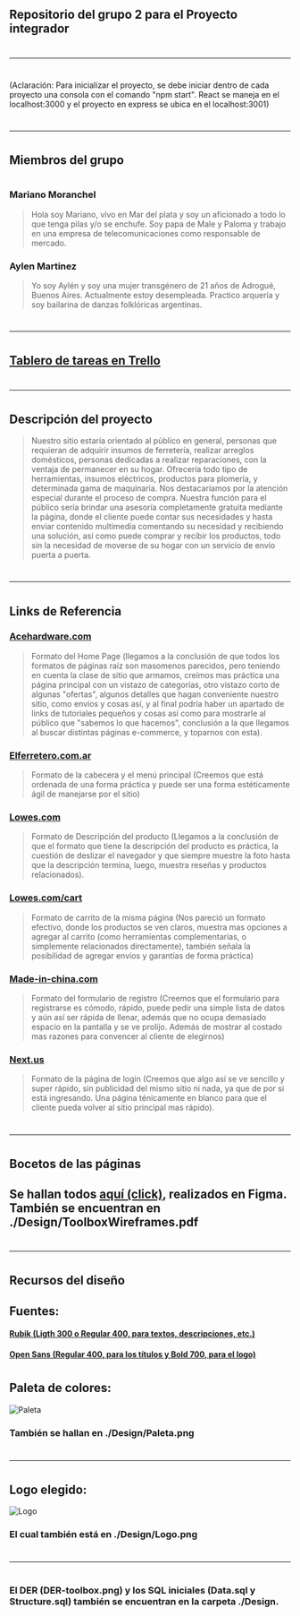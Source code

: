 ## Repositorio del grupo 2 para el Proyecto integrador

  #
  #
***  
  #
  (Aclaración: Para inicializar el proyecto, se debe iniciar dentro de cada proyecto una consola con el comando "npm start". React se maneja en el localhost:3000 y el proyecto en express se ubica en el localhost:3001)
  #
***
  #
  #
## Miembros del grupo
#

### Mariano Moranchel
> Hola soy Mariano, vivo en Mar del plata y soy un aficionado a todo lo que tenga pilas y/o se enchufe. Soy papa de Male y Paloma y trabajo en una empresa de telecomunicaciones como responsable de mercado.

### Aylen Martinez
> Yo soy Aylén y soy una mujer transgénero de 21 años de Adrogué, Buenos Aires. Actualmente estoy desempleada. Practico arquería y soy bailarina de danzas folklóricas argentinas.
#
#
***
#
#
## [Tablero de tareas en Trello]
#
#
***
#
#
## Descripción del proyecto
> Nuestro sitio estaría orientado al público en general, personas que requieran de adquirir insumos de ferretería, realizar arreglos domésticos, personas dedicadas a realizar reparaciones, con la ventaja de permanecer en su hogar. Ofrecería todo tipo de herramientas, insumos eléctricos, productos para plomería, y determinada gama de maquinaria. Nos destacaríamos por la atención especial durante el proceso de compra. Nuestra función para el público sería brindar una asesoría completamente gratuita mediante la página, donde el cliente puede contar sus necesidades y hasta enviar contenido multimedia comentando su necesidad y recibiendo una solución, así como puede comprar y recibir los productos, todo sin la necesidad de moverse de su hogar con un servicio de envío puerta a puerta.

#
#
***
#
#


## Links de Referencia
###  [Acehardware.com]
> Formato del Home Page (llegamos a la conclusión de que todos los formatos de páginas raíz son masomenos parecidos, pero teniendo en cuenta la clase de sitio que armamos, creímos mas práctica una página principal con un vistazo de categorías, otro vistazo corto de algunas "ofertas", algunos detalles que hagan conveniente nuestro sitio, como envíos y cosas así, y al final podría haber un apartado de links de tutoriales pequeños y cosas así como para mostrarle al público que "sabemos lo que hacemos", conclusión a la que llegamos al buscar distintas páginas e-commerce, y toparnos con esta).

### [Elferretero.com.ar]
> Formato de la cabecera y el menú principal (Creemos que está ordenada de una forma práctica y puede ser una forma estéticamente ágil de manejarse por el sitio)

### [Lowes.com]
> Formato de Descripción del producto (Llegamos a la conclusión de que el formato que tiene la descripción del producto es práctica, la cuestión de deslizar el navegador y que siempre muestre la foto hasta que la descripción termina, luego, muestra reseñas y productos relacionados).
### [Lowes.com/cart]
> Formato de carrito de la misma página (Nos pareció un formato efectivo, donde los productos se ven claros, muestra mas opciones a agregar al carrito (como herramientas complementarias, o simplemente relacionados directamente), también señala la posibilidad de agregar envíos y garantías de forma práctica)

### [Made-in-china.com]
> Formato del formulario de registro (Creemos que el formulario para registrarse es cómodo, rápido, puede pedir una simple lista de datos y aún así ser rápida de llenar, además que no ocupa demasiado espacio en la pantalla y se ve prolijo. Además de mostrar al costado mas razones para convencer al cliente de elegirnos)

### [Next.us]
> Formato de la página de login (Creemos que algo así se ve sencillo y super rápido, sin publicidad del mismo sitio ni nada, ya que de por si está ingresando. Una página ténicamente en blanco para que el cliente pueda volver al sitio principal mas rápido).

#
#
***
#
#
## Bocetos de las páginas
## Se hallan todos [aquí (click)], realizados en Figma. También se encuentran en ./Design/ToolboxWireframes.pdf
#
#
***
#
#
## Recursos del diseño
## Fuentes:
#### [Rubik (Ligth 300 o Regular 400, para textos, descripciones, etc.)]
#### [Open Sans (Regular 400, para los títulos y Bold 700, para el logo)]
#
#
## Paleta de colores:
![Paleta](https://imgur.com/KTWQ6RR)
### También se hallan en ./Design/Paleta.png
#
#
***
#
#
## Logo elegido:
![Logo](https://imgur.com/amft72E)
### El cual también está en ./Design/Logo.png
#
#
***
#
#
### El DER (DER-toolbox.png) y los SQL iniciales (Data.sql y Structure.sql) también se encuentran en la carpeta ./Design.
#
#

[Tablero de tareas en Trello]: https://trello.com/toolboxpi
[aquí (click)]: https://www.figma.com/file/PTwFi5GzMJNi2bQSKVBUsN/Boceto-Toolbox?node-id=0%3A1;
[Rubik (Ligth 300 o Regular 400, para textos, descripciones, etc.)]: https://fonts.google.com/specimen/Rubik
[Cabin (Regular 400, para títulos)]: https://fonts.google.com/specimen/Cabin
[Open Sans (Regular 400, para los títulos y Bold 700, para el logo)]: https://fonts.google.com/specimen/Open+Sans
[Acehardware.com]: https://www.acehardware.com/
[Elferretero.com.ar]: https://www.elferretero.com.ar/
[Lowes.com]: https://www.lowes.com/pd/Whirlpool-3-5-cu-ft-High-Efficiency-Top-Load-Washer-White-While-Supplies-Last/1000064061
[Lowes.com/cart]: https://www.lowes.com/cart
[Made-in-china.com]: https://login.made-in-china.com/join/
[Next.us]: https://account.next.us/en/Login